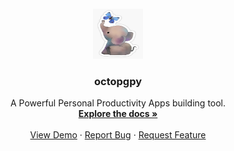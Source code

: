 

<div id="top"></div>




<!-- PROJECT LOGO -->
<br />
<div align="center">
  <a href="https://github.com/rebataur/octopgpy">
    <img src="images/logo.png" alt="Logo" width="80" height="80">
  </a>

  <h3 align="center">octopgpy</h3>

  <p align="center">
  A Powerful Personal Productivity Apps building tool.
    <br />
    <a href="https://github.com/rebataur/octopgpy"><strong>Explore the docs »</strong></a>
    <br />
    <br />
    <a href="https://github.com/rebataur/octopgpy">View Demo</a>
    ·
    <a href="https://github.com/rebataur/octopgpy/issues">Report Bug</a>
    ·
    <a href="https://github.com/rebataur/octopgpy/issues">Request Feature</a>
  </p>
</div>